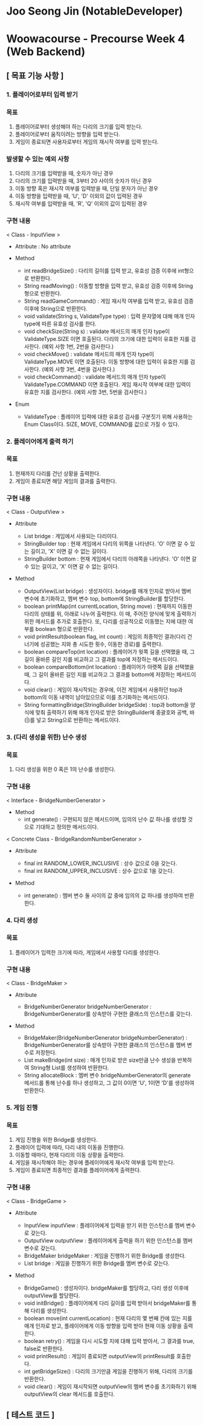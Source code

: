 # Joo Seong Jin (NotableDeveloper)
# Woowacourse - Precourse Week 4 (Web Backend)

## [ 목표 기능 사항 ]
### 1. 플레이어로부터 입력 받기
### 목표
1) 플레이어로부터 생성해야 하는 다리의 크기를 입력 받는다.
2) 플레이어로부터 움직이려는 방향을 입력 받는다.
3) 게임이 종료되면 사용자로부터 게임의 재시작 여부를 입력 받는다.


### 발생할 수 있는 예외 사항
1) 다리의 크기를 입력받을 때, 숫자가 아닌 경우
2) 다리의 크기를 입력받을 때, 3부터 20 사이의 숫자가 아닌 경우
3) 이동 방향 혹은 재시작 여부를 입력받을 때, 단일 문자가 아닌 경우
4) 이동 방향을 입력받을 때, 'U', 'D' 이외의 값이 입력된 경우
5) 재시작 여부를 입력받을 때, 'R', 'Q' 이외의 값이 입력된 경우


### 구현 내용
< Class - InputView >
- Attribute : No attribute 


- Method
  - int readBridgeSize() : 다리의 길이를 입력 받고, 유효성 검증 이후에 int형으로 반환한다. <br>
  - String readMoving() : 이동할 방향을 입력 받고, 유효성 검증 이후에 String형으로 반환한다. <br>
  - String readGameCommand() : 게임 재시작 여부를 입력 받고, 유효성 검증 이후에 String으로 반환한다. <br>
  - void validate(String s, ValidateType type) : 입력 문자열에 대해 매개 인자 type에 따른 유효성 검사를 한다. <br>
  - void checkSize(String s) : validate 메서드의 매개 인자 type이 ValidateType.SIZE 이면 호출된다. 다리의 크기에 대한 입력이 유효한 지를 검사한다. (예외 사항 1번, 2번을 검사한다.) <br>
  - void checkMove() : validate 메서드의 매개 인자 type이 ValidateType.MOVE 이면 호출된다. 이동 방향에 대한 입력이 유효한 지를 검사한다. (예외 사항 3번, 4번을 검사한다.) <br> 
  - void checkCommand() : validate 메서드의 매개 인자 type이 ValidateType.COMMAND 이면 호출된다. 게임 재시작 여부에 대한 입력이 유효한 지를 검사한다. (예외 사항 3번, 5번을 검사한다.) <br>


- Enum
  - ValidateType : 플레이어 입력에 대한 유효성 검사를 구분짓기 위해 사용하는 Enum Class이다. SIZE, MOVE, COMMAND를 값으로 가질 수 있다.


### 2. 플레이어에게 출력 하기
### 목표
1) 현재까지 다리를 건넌 상황을 출력한다.
2) 게임이 종료되면 해당 게임의 결과를 출력한다.


### 구현 내용
< Class - OutputView >
- Attribute 
  - List<String> bridge : 게임에서 사용되는 다리이다. <br>
  - StringBuilder top : 현재 게임에서 다리의 위쪽을 나타낸다. 'O' 이면 갈 수 있는 길이고, 'X' 이면 갈 수 없는 길이다. <br>
  - StringBuilder bottom : 현재 게임에서 다리의 아래쪽을 나타낸다. 'O' 이면 갈 수 있는 길이고, 'X' 이면 갈 수 없는 길이다. <br>


- Method
  - OutputView(List<String> bridge) : 생성자이다. bridge를 매개 인자로 받아서 멤버 변수에 초기화하고, 멤버 변수 top, bottom에 StringBuilder를 할당한다. <br>
  - boolean printMap(int currentLocation, String move) : 현재까지 이동한 다리의 상태를 위, 아래로 나누어 출력한다. 이 때, 주어진 양식에 맞게 출력하기 위한 메서드를 추가로 호출한다. 또, 다리를 성공적으로 이동했는 지에 대한 여부를 boolean 형으로 반환한다. <br>
  - void printResult(boolean flag, int count) : 게임의 최종적인 결과(다리 건너기에 성공했는 지와 총 시도한 횟수, 이동한 경로)를 출력한다. <br>
  - boolean compareTop(int location) : 플레이어가 윗쪽 길을 선택했을 때, 그 길이 올바른 길인 지를 비교하고 그 결과를 top에 저장하는 메서드이다. <br>
  - boolean compareBottom(int location) : 플레이어가 아랫쪽 길을 선택했을 때, 그 길이 올바른 길인 지를 비교하고 그 결과를 bottom에 저장하는 메서드이다. <br>
  - void clear() : 게임이 재시작되는 경우에, 이전 게임에서 사용하던 top과 bottom의 이동 내역이 남아있으므로 이를 초기화하는 메서드이다. <br>
  - String formattingBridge(StringBuilder bridgeSide) : top과 bottom을 양식에 맞춰 출력하기 위해 매개 인자로 받은 StringBuilder에 중괄호와 공백, 바(|)를 넣고 String으로 반환하는 메서드이다. <br> 


### 3. (다리 생성을 위한) 난수 생성
### 목표
1) 다리 생성을 위한 0 혹은 1의 난수를 생성한다.


### 구현 내용
< Interface - BridgeNumberGenerator >
- Method
  - int generate() : 구현되지 않은 메서드이며, 임의의 난수 값 하나를 생성할 것으로 기대하고 정의한 메서드이다. 


< Concrete Class - BridgeRandomNumberGenerator >
- Attribute
  - final int RANDOM_LOWER_INCLUSIVE : 상수 값으로 0을 갖는다. <br>
  - final int RANDOM_UPPER_INCLUSIVE : 상수 값으로 1을 갖는다. <br>


- Method
  - int generate() : 멤버 변수 둘 사이의 값 중에 임의의 값 하나를 생성하여 반환한다. 


### 4. 다리 생성
### 목표
1) 플레이어가 입력한 크기에 따라, 게임에서 사용할 다리를 생성한다.


### 구현 내용
< Class - BridgeMaker >
- Attribute
  - BridgeNumberGenerator bridgeNumberGenerator : BridgeNumberGenerator를 상속받아 구현한 클래스의 인스턴스를 갖는다. 


- Method
  - BridgeMaker(BridgeNumberGenerator bridgeNumberGenerator) : BridgeNumberGenerator를 상속받아 구현한 클래스의 인스턴스를 멤버 변수로 저장한다. <br>
  - List<String> makeBridge(int size) : 매개 인자로 받은 size만큼 난수 생성을 반복하여 String형 List를 생성하여 반환한다. <br>
  - String allocateBlock : 멤버 변수 bridgeNumberGenerator의 generate 메서드를 통해 난수를 하나 생성하고, 그 값이 0이면 'U', 1이면 'D'를 생성하여 반환한다. <br>

  
### 5. 게임 진행
### 목표
1) 게임 진행을 위한 Bridge를 생성한다.
2) 플레이어 입력에 따라, 다리 내의 이동을 진행한다.
3) 이동할 때마다, 현재 다리의 이동 상황을 출력한다.
4) 게임을 재시작해야 하는 경우에 플레이어에게 재시작 여부를 입력 받는다.
5) 게임이 종료되면 최종적인 결과를 플레이어에게 출력한다.

### 구현 내용
< Class - BridgeGame >
- Attribute
  - InputView inputView : 플레이어에게 입력을 받기 위한 인스턴스를 멤버 변수로 갖는다. <br>
  - OutputView outputView : 플레이어에게 출력을 하기 위한 인스턴스를 멤버 변수로 갖는다. <br>
  - BridgeMaker bridgeMaker : 게임을 진행하기 위한 Bridge를 생성한다. <br>
  - List<String> bridge : 게임을 진행하기 위한 Bridge를 멤버 변수로 갖는다. <br>


- Method
  - BridgeGame() : 생성자이다. bridgeMaker를 할당하고, 다리 생성 이후에 outputView를 할당한다. <br>
  - void initBridge() : 플레이어에게 다리 길이를 입력 받아서 bridgeMaker를 통해 다리를 생성한다. <br>
  - boolean move(int currentLocation) : 현재 다리의 몇 번째 칸에 있는 지를 매개 인자로 받고, 플레이어에게 이동 방향을 입력 받아 현재 이동 상황을 출력한다. <br>
  - boolean retry() : 게임을 다시 시도할 지에 대해 입력 받아서, 그 결과를 true, false로 반환한다. <br>
  - void printResult() : 게임이 종료되면 outputView의 printResult를 호출한다. <br>
  - int getBridgeSize() : 다리의 크기만큼 게임을 진행하기 위해, 다리의 크기를 반환한다. <br>
  - void clear() : 게임이 재시작되면 outputView의 멤버 변수를 초기화하기 위해 outputView의 clear 메서드를 호출한다. <br>


## [ 테스트 코드 ]